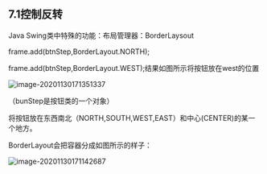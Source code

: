 ## 7.1控制反转

Java Swing类中特殊的功能：布局管理器：BorderLaysout

frame.add(btnStep,BorderLayout.NORTH);

frame.add(btnStep,BorderLayout.WEST);结果如图所示将按钮放在west的位置

![image-20201130171351337](C:\Users\lining\AppData\Roaming\Typora\typora-user-images\image-20201130171351337.png)

（bunStep是按钮类的一个对象）

将按钮放在东西南北（NORTH,SOUTH,WEST,EAST）和中心(CENTER)的某一个地方。

BorderLayout会把容器分成如图所示的样子：

![image-20201130171142687](C:\Users\lining\AppData\Roaming\Typora\typora-user-images\image-20201130171142687.png)